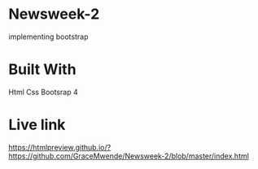 # Newsweek-2
implementing bootstrap
# Built With
Html
Css
Bootsrap 4

# Live link
https://htmlpreview.github.io/?https://github.com/GraceMwende/Newsweek-2/blob/master/index.html
